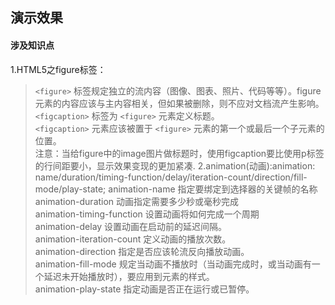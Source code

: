## 演示效果
#### 涉及知识点
1.HTML5之figure标签：
> `<figure>` 标签规定独立的流内容（图像、图表、照片、代码等等）。figure 元素的内容应该与主内容相关，但如果被删除，则不应对文档流产生影响。  
> `<figcaption>` 标签为 `<figure>` 元素定义标题。  
> `<figcaption>` 元素应该被置于 `<figure>` 元素的第一个或最后一个子元素的位置。  
注意：当给figure中的image图片做标题时，使用figcaption要比使用p标签的行间距要小，显示效果变现的更加紧凑.
2.animation(动画):animation: name/duration/timing-function/delay/iteration-count/direction/fill-mode/play-state;
> animation-name	指定要绑定到选择器的关键帧的名称  
> animation-duration	动画指定需要多少秒或毫秒完成  
> animation-timing-function	设置动画将如何完成一个周期  
> animation-delay	设置动画在启动前的延迟间隔。  
> animation-iteration-count	定义动画的播放次数。  
> animation-direction	指定是否应该轮流反向播放动画。  
> animation-fill-mode	规定当动画不播放时（当动画完成时，或当动画有一个延迟未开始播放时），要应用到元素的样式。  
> animation-play-state	指定动画是否正在运行或已暂停。
